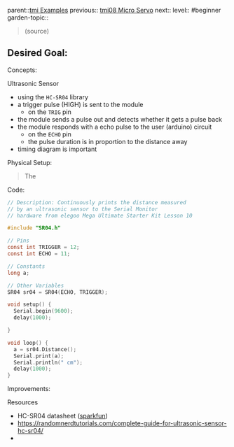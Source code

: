 parent::[tmi Examples](Personal%20Folders/that_marouk_ish/tmi%20Examples.md)
previous:: [tmi08 Micro Servo](Personal%20Folders/that_marouk_ish/tmi08%20Micro%20Servo.md)
next::
level:: #beginner
garden-topic::

>  (source)

Desired Goal:
- 

Concepts:

Ultrasonic Sensor
- using the `HC-SR04` library
- a trigger pulse (HIGH) is sent to the module 
	- on the `TRIG` pin
- the module sends a pulse out and detects whether it gets a pulse back
- the module responds with a echo pulse to the user (arduino) circuit
	- on the `ECHO` pin
	- the pulse duration is in proportion to the distance away
- timing diagram is important

Physical Setup:
> The 


Code:


``` c
// Description: Continuously prints the distance measured 
// by an ultrasonic sensor to the Serial Monitor
// hardware from elegoo Mega Ultimate Starter Kit Lesson 10

#include "SR04.h"

// Pins
const int TRIGGER = 12;
const int ECHO = 11;

// Constants
long a;

// Other Variables
SR04 sr04 = SR04(ECHO, TRIGGER);

void setup() {
  Serial.begin(9600);
  delay(1000);

}

void loop() {
  a = sr04.Distance();
  Serial.print(a);
  Serial.println(" cm");
  delay(1000);
}

```

Improvements:

Resources
- HC-SR04 datasheet ([sparkfun](https://cdn.sparkfun.com/datasheets/Sensors/Proximity/HCSR04.pdf))
- https://randomnerdtutorials.com/complete-guide-for-ultrasonic-sensor-hc-sr04/
- 